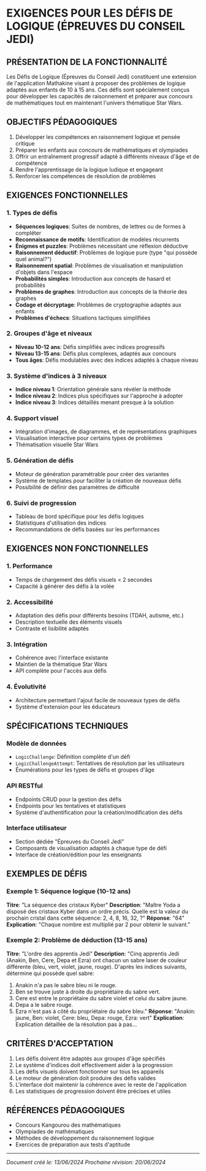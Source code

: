 # EXIGENCES POUR LES DÉFIS DE LOGIQUE (ÉPREUVES DU CONSEIL JEDI)

## PRÉSENTATION DE LA FONCTIONNALITÉ

Les Défis de Logique (Épreuves du Conseil Jedi) constituent une extension de l'application Mathakine visant à proposer des problèmes de logique adaptés aux enfants de 10 à 15 ans. Ces défis sont spécialement conçus pour développer les capacités de raisonnement et préparer aux concours de mathématiques tout en maintenant l'univers thématique Star Wars.

## OBJECTIFS PÉDAGOGIQUES

1. Développer les compétences en raisonnement logique et pensée critique
2. Préparer les enfants aux concours de mathématiques et olympiades
3. Offrir un entraînement progressif adapté à différents niveaux d'âge et de compétence
4. Rendre l'apprentissage de la logique ludique et engageant
5. Renforcer les compétences de résolution de problèmes

## EXIGENCES FONCTIONNELLES

### 1. Types de défis
- **Séquences logiques**: Suites de nombres, de lettres ou de formes à compléter
- **Reconnaissance de motifs**: Identification de modèles récurrents
- **Énigmes et puzzles**: Problèmes nécessitant une réflexion déductive
- **Raisonnement déductif**: Problèmes de logique pure (type "qui possède quel animal?")
- **Raisonnement spatial**: Problèmes de visualisation et manipulation d'objets dans l'espace
- **Probabilités simples**: Introduction aux concepts de hasard et probabilités
- **Problèmes de graphes**: Introduction aux concepts de la théorie des graphes
- **Codage et décryptage**: Problèmes de cryptographie adaptés aux enfants
- **Problèmes d'échecs**: Situations tactiques simplifiées

### 2. Groupes d'âge et niveaux
- **Niveau 10-12 ans**: Défis simplifiés avec indices progressifs
- **Niveau 13-15 ans**: Défis plus complexes, adaptés aux concours
- **Tous âges**: Défis modulables avec des indices adaptés à chaque niveau

### 3. Système d'indices à 3 niveaux
- **Indice niveau 1**: Orientation générale sans révéler la méthode
- **Indice niveau 2**: Indices plus spécifiques sur l'approche à adopter
- **Indice niveau 3**: Indices détaillés menant presque à la solution

### 4. Support visuel
- Intégration d'images, de diagrammes, et de représentations graphiques
- Visualisation interactive pour certains types de problèmes
- Thématisation visuelle Star Wars

### 5. Génération de défis
- Moteur de génération paramétrable pour créer des variantes
- Système de templates pour faciliter la création de nouveaux défis
- Possibilité de définir des paramètres de difficulté

### 6. Suivi de progression
- Tableau de bord spécifique pour les défis logiques
- Statistiques d'utilisation des indices
- Recommandations de défis basées sur les performances

## EXIGENCES NON FONCTIONNELLES

### 1. Performance
- Temps de chargement des défis visuels < 2 secondes
- Capacité à générer des défis à la volée

### 2. Accessibilité
- Adaptation des défis pour différents besoins (TDAH, autisme, etc.)
- Description textuelle des éléments visuels
- Contraste et lisibilité adaptés

### 3. Intégration
- Cohérence avec l'interface existante
- Maintien de la thématique Star Wars
- API complète pour l'accès aux défis

### 4. Évolutivité
- Architecture permettant l'ajout facile de nouveaux types de défis
- Système d'extension pour les éducateurs

## SPÉCIFICATIONS TECHNIQUES

### Modèle de données
- `LogicChallenge`: Définition complète d'un défi
- `LogicChallengeAttempt`: Tentatives de résolution par les utilisateurs
- Énumérations pour les types de défis et groupes d'âge

### API RESTful
- Endpoints CRUD pour la gestion des défis
- Endpoints pour les tentatives et statistiques
- Système d'authentification pour la création/modification des défis

### Interface utilisateur
- Section dédiée "Épreuves du Conseil Jedi"
- Composants de visualisation adaptés à chaque type de défi
- Interface de création/édition pour les enseignants

## EXEMPLES DE DÉFIS

### Exemple 1: Séquence logique (10-12 ans)
**Titre**: "La séquence des cristaux Kyber"
**Description**: "Maître Yoda a disposé des cristaux Kyber dans un ordre précis. Quelle est la valeur du prochain cristal dans cette séquence: 2, 4, 8, 16, 32, ?"
**Réponse**: "64"
**Explication**: "Chaque nombre est multiplié par 2 pour obtenir le suivant."

### Exemple 2: Problème de déduction (13-15 ans)
**Titre**: "L'ordre des apprentis Jedi"
**Description**: "Cinq apprentis Jedi (Anakin, Ben, Cere, Depa et Ezra) ont chacun un sabre laser de couleur différente (bleu, vert, violet, jaune, rouge). D'après les indices suivants, détermine qui possède quel sabre:
1. Anakin n'a pas le sabre bleu ni le rouge.
2. Ben se trouve juste à droite du propriétaire du sabre vert.
3. Cere est entre le propriétaire du sabre violet et celui du sabre jaune.
4. Depa a le sabre rouge.
5. Ezra n'est pas à côté du propriétaire du sabre bleu."
**Réponse**: "Anakin: jaune, Ben: violet, Cere: bleu, Depa: rouge, Ezra: vert"
**Explication**: Explication détaillée de la résolution pas à pas...

## CRITÈRES D'ACCEPTATION

1. Les défis doivent être adaptés aux groupes d'âge spécifiés
2. Le système d'indices doit effectivement aider à la progression
3. Les défis visuels doivent fonctionner sur tous les appareils
4. Le moteur de génération doit produire des défis valides
5. L'interface doit maintenir la cohérence avec le reste de l'application
6. Les statistiques de progression doivent être précises et utiles

## RÉFÉRENCES PÉDAGOGIQUES

- Concours Kangourou des mathématiques
- Olympiades de mathématiques
- Méthodes de développement du raisonnement logique
- Exercices de préparation aux tests d'aptitude

---
*Document créé le: 13/06/2024*
*Prochaine révision: 20/06/2024* 
